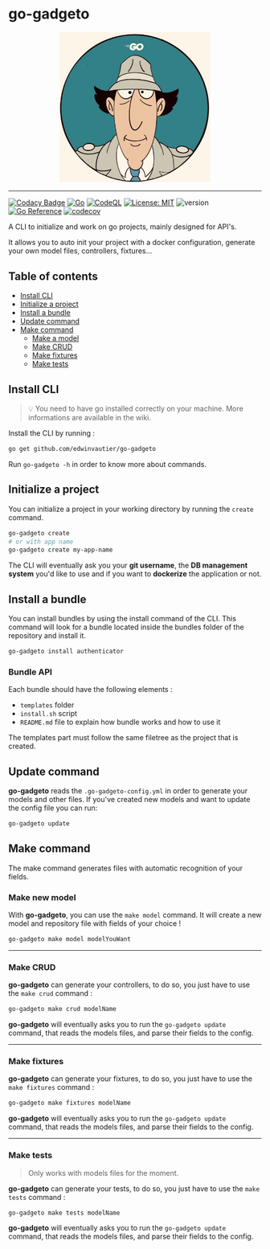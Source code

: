 # go-gadgeto

<p align="center">
  <img src="assets/logo.jpg" width="300"/>
</p>

---

[![Codacy Badge](https://api.codacy.com/project/badge/Grade/9a71350a5de64095a7f175170fc81137)](https://app.codacy.com/gh/edwinvautier/go-gadgeto?utm_source=github.com&utm_medium=referral&utm_content=edwinvautier/go-gadgeto&utm_campaign=Badge_Grade_Settings)
[![Go](https://github.com/edwinvautier/go-gadgeto/actions/workflows/go.yml/badge.svg)](https://github.com/edwinvautier/go-gadgeto/actions/workflows/go.yml)
[![CodeQL](https://github.com/edwinvautier/go-gadgeto/actions/workflows/codeql-analysis.yml/badge.svg)](https://github.com/edwinvautier/go-gadgeto/actions/workflows/codeql-analysis.yml)
[![License: MIT](https://img.shields.io/badge/License-MIT-yellow.svg)](https://opensource.org/licenses/MIT)
![version](https://img.shields.io/badge/version-0.0.11-orange)
[![Go Reference](https://pkg.go.dev/badge/github.com/edwinvautier/go-gadgeto.svg)](https://pkg.go.dev/github.com/edwinvautier/go-gadgeto)
[![codecov](https://codecov.io/gh/edwinvautier/go-gadgeto/branch/main/graph/badge.svg?token=1USTLF2NA0)](https://codecov.io/gh/edwinvautier/go-gadgeto)

A CLI to initialize and work on go projects, mainly designed for API's. 

It allows you to auto init your project with a docker configuration, generate your own model files, controllers, fixtures...

## Table of contents

- [Install CLI](#install-cli)
- [Initialize a project](#initialize-a-project)
- [Install a bundle](#install-a-bundle)
- [Update command](#update-command)
- [Make command](#make-command)
  - [Make a model](#make-new-model)
  - [Make CRUD](#make-crud)
  - [Make fixtures](#make-fixtures)
  - [Make tests](#make-tests)

## Install CLI

>💡 You need to have go installed correctly on your machine. More informations are available in the wiki.

Install the CLI by running :

```sh
go get github.com/edwinvautier/go-gadgeto
```

Run `go-gadgeto -h` in order to know more about commands.

## Initialize a project

You can initialize a project in your working directory by running the `create` command.

```sh
go-gadgeto create
# or with app name
go-gadgeto create my-app-name
```

The CLI will eventually ask you your **git username**, the **DB management system** you'd like to use and if you want to **dockerize** the application or not.

## Install a bundle

You can install bundles by using the install command of the CLI.
This command will look for a bundle located inside the bundles folder of the repository and install it.

```sh
go-gadgeto install authenticator
```

### Bundle API

Each bundle should have the following elements :

- `templates` folder
- `install.sh` script
- `README.md` file to explain how bundle works and how to use it

The templates part must follow the same filetree as the project that is created.

## Update command

**go-gadgeto** reads the `.go-gadgeto-config.yml` in order to generate your models and other files. If you've created new models and want to update the config file you can run:

```sh
go-gadgeto update
```

## Make command

The make command generates files with automatic recognition of your fields.

### Make new model

With **go-gadgeto**, you can use the `make model` command. It will create a new model and repository file with fields of your choice !

```sh
go-gadgeto make model modelYouWant
```

---

### Make CRUD

**go-gadgeto** can generate your controllers, to do so, you just have to use the `make crud` command :

```sh
go-gadgeto make crud modelName
```

**go-gadgeto** will eventually asks you to run the `go-gadgeto update` command, that reads the models files, and parse their fields to the config.

---

### Make fixtures

**go-gadgeto** can generate your fixtures, to do so, you just have to use the `make fixtures` command :

```sh
go-gadgeto make fixtures modelName
```

**go-gadgeto** will eventually asks you to run the `go-gadgeto update` command, that reads the models files, and parse their fields to the config.

---

### Make tests

> Only works with models files for the moment.

**go-gadgeto** can generate your tests, to do so, you just have to use the `make tests` command :

```sh
go-gadgeto make tests modelName
```

**go-gadgeto** will eventually asks you to run the `go-gadgeto update` command, that reads the models files, and parse their fields to the config.
